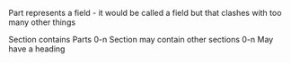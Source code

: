 Part represents a field - it would be called a field but that clashes with too many other things

Section contains Parts 0-n
Section may contain other sections 0-n
May have a heading
